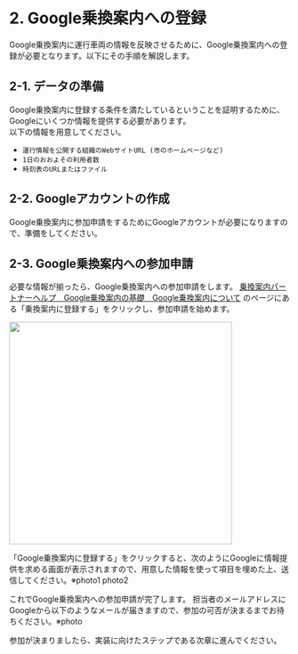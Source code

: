 # 2. Google乗換案内への登録
Google乗換案内に運行車両の情報を反映させるために、Google乗換案内への登録が必要となります。以下にその手順を解説します。

## 2-1. データの準備
Google乗換案内に登録する条件を満たしているということを証明するために、Googleにいくつか情報を提供する必要があります。  
以下の情報を用意してください。  
  
 * `運行情報を公開する組織のWebサイトURL (市のホームページなど)`
 * `1日のおおよその利用者数`
 * `時刻表のURLまたはファイル`

## 2-2. Googleアカウントの作成
Google乗換案内に参加申請をするためにGoogleアカウントが必要になりますので、準備をしてください。

## 2-3. Google乗換案内への参加申請
必要な情報が揃ったら、Google乗換案内への参加申請をします。
[乗換案内パートナーヘルプ　Google乗換案内の基礎　Google乗換案内について](https://support.google.com/transitpartners/answer/1111471?hl=ja) のページにある「乗換案内に登録する」をクリックし、参加申請を始めます。  
  
<img src="https://shuni618.github.io/GTFS_manual/images/2/1.png" width="400px">

 
「Google乗換案内に登録する」をクリックすると、次のようにGoogleに情報提供を求める画面が表示されますので、用意した情報を使って項目を埋めた上、送信してください。※photo1 photo2
  
これでGoogle乗換案内への参加申請が完了します。
担当者のメールアドレスにGoogleから以下のようなメールが届きますので、参加の可否が決まるまでお待ちください。※photo
  
参加が決まりましたら、実装に向けたステップである次章に進んでください。


